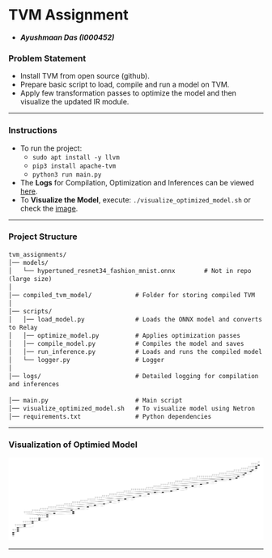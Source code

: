 # TVM Assignment
- ***Ayushmaan Das (I000452)***

### Problem Statement
- Install TVM from open source (github).
- Prepare basic script to load, compile and run a model on TVM.
- Apply few transformation passes to optimize the model and then visualize the updated IR module.

<hr>

### Instructions
- To run the project:
    - `sudo apt install -y llvm`
    - `pip3 install apache-tvm`
    - `python3 run main.py`
- The **Logs** for Compilation, Optimization and Inferences can be viewed [here](./logs/main.log).
- To **Visualize the Model**, execute: `./visualize_optimized_model.sh` or check the [image](./optimized_tvm_model.png).

<hr>

### Project Structure

```
tvm_assignments/
│── models/
│   └── hypertuned_resnet34_fashion_mnist.onnx        # Not in repo (large size)
│
│── compiled_tvm_model/            # Folder for storing compiled TVM
│
│── scripts/
│   │── load_model.py              # Loads the ONNX model and converts to Relay
│   │── optimize_model.py          # Applies optimization passes
│   │── compile_model.py           # Compiles the model and saves 
│   │── run_inference.py           # Loads and runs the compiled model
│   └── logger.py                  # Logger
│
│── logs/                          # Detailed logging for compilation and inferences

│── main.py                        # Main script 
│── visualize_optimized_model.sh   # To visualize model using Netron
│── requirements.txt               # Python dependencies
```

<hr>

### Visualization of Optimied Model

![netron_graph](./optimized_tvm_model.png)

<hr>